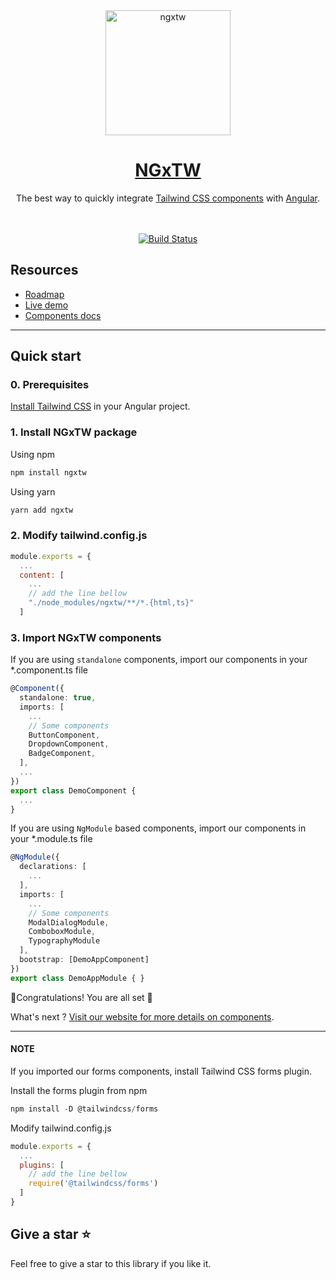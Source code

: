 
<div align="center">
  <a href="https://ngxtw.williammba.com/">
    <img src="https://raw.githubusercontent.com/William-Mba/ngxtw/master/src/docs/assets/images/ngxtw-logo-doc.png" alt="ngxtw" height="200" />
    <h1>NGxTW</h1>
  </a>
</div>

<div align="center">
The best way to quickly integrate <a href="https://tailwindui.com/">Tailwind CSS components</a> with <a href="https://angular.dev/">Angular</a>.
<br/>
<br/>
<br/>

[![Build Status](https://dev.azure.com/ecologiciel/Lab/_apis/build/status%2Fngxtw-package?repoName=William-Mba%2Fngxtw&branchName=master)](https://dev.azure.com/ecologiciel/Lab/_build/latest?definitionId=5&repoName=William-Mba%2Fngxtw&branchName=master)
</div>

## Resources

- [Roadmap](https://ngxtw.williammba.com/roadmap)
- [Live demo](https://stackblitz.com/~/github.com/William-Mba/ngxtw)
- [Components docs](https://ngxtw.williammba.com/)

---

## Quick start

### 0. Prerequisites

[Install Tailwind CSS](https://tailwindcss.com/docs/guides/angular) in your Angular project.

### 1. Install NGxTW package

Using npm

```ts
npm install ngxtw
```

Using yarn

```ts
yarn add ngxtw
```

### 2. Modify tailwind.config.js

```js
module.exports = {
  ...
  content: [
    ...
    // add the line bellow
    "./node_modules/ngxtw/**/*.{html,ts}"
  ]
```

### 3. Import NGxTW components

If you are using ``standalone`` components, import our components in your *.component.ts file

```ts
@Component({
  standalone: true,
  imports: [
    ...
    // Some components
    ButtonComponent,
    DropdownComponent,
    BadgeComponent,
  ],
  ...
})
export class DemoComponent {
  ...
}
```

If you are using ``NgModule`` based components, import our components in your *.module.ts file

  ```ts
  @NgModule({
    declarations: [
      ...
    ],
    imports: [
      ...
      // Some components
      ModalDialogModule,
      ComboboxModule,
      TypographyModule
    ],
    bootstrap: [DemoAppComponent]
  })
  export class DemoAppModule { }
  ```

🎉Congratulations! You are all set 🚀 </br>

What's next ?
[Visit our website for more details on components](https://ngxtw.williammba.com).

---

#### NOTE

If you imported our forms components, install Tailwind CSS forms plugin.

Install the forms plugin from npm

```ts
npm install -D @tailwindcss/forms
```

Modify tailwind.config.js

```js
module.exports = {
  ...
  plugins: [
    // add the line bellow
    require('@tailwindcss/forms')
  ]
}
```

## Give a star ⭐️

Feel free to give a star to this library if you like it.
